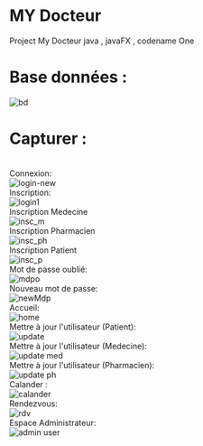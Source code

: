 # MY Docteur
Project My Docteur java , javaFX , codename One
# Base données : 
![bd](https://user-images.githubusercontent.com/106381999/179356588-11d9d55b-0682-4669-ae65-2b9801521b36.JPG)
# Capturer : 
<br>Connexion:<br>
![login-new](https://user-images.githubusercontent.com/106381999/179355068-1f5f835c-57e0-42d2-b911-624a90abf18d.JPG)
<br>Inscription:<br>
![login1](https://user-images.githubusercontent.com/106381999/179354127-a23babc8-82b2-4706-9894-7d4dcb414834.JPG)
<br>Inscription Medecine<br>
![insc_m](https://user-images.githubusercontent.com/106381999/179354120-5613944a-b555-4804-b389-43bb4995b317.JPG)
<br>Inscription Pharmacien<br>
![insc_ph](https://user-images.githubusercontent.com/106381999/179354125-8bb14c95-e0e6-46cb-8fcf-f3eeebb5da94.JPG)
<br>Inscription Patient<br>
![insc_p](https://user-images.githubusercontent.com/106381999/179354122-6a5ddcc4-332a-4e1b-979e-e45a8bde9b2f.JPG)
<br>Mot de passe oublié:<br>
![mdpo](https://user-images.githubusercontent.com/106381999/179355087-d31d8675-b295-4fd4-9b79-0cb0ab05652e.JPG)
<br>Nouveau mot de passe:<br>
![newMdp](https://user-images.githubusercontent.com/106381999/179355088-1a5ef796-370b-45cf-a12e-75350c12157f.JPG)
<br>Accueil:<br>
![home](https://user-images.githubusercontent.com/106381999/179354118-cfed846e-bd14-4575-8ffb-db373dd3e97a.JPG)
<br>Mettre à jour l'utilisateur (Patient):<br>
![update](https://user-images.githubusercontent.com/106381999/179354112-bde6f338-a32e-4317-b329-e52d3dbbf921.JPG)
<br>Mettre à jour l'utilisateur (Medecine):<br>
![update med](https://user-images.githubusercontent.com/106381999/179355089-171f03f1-846a-46d6-9306-243855743a2a.JPG)
<br>Mettre à jour l'utilisateur (Pharmacien):<br>
![update ph](https://user-images.githubusercontent.com/106381999/179355086-8af25fcc-fe21-4cf4-9886-1261240d914c.JPG)
<br>Calander :<br>
![calander](https://user-images.githubusercontent.com/106381999/179355528-57ce10fb-2b53-439a-930a-a89325dd3ca6.JPG)
<br>Rendezvous:<br>
![rdv](https://user-images.githubusercontent.com/106381999/179355527-068f1544-6110-47a0-9ffa-58b799f7f6ac.JPG)
<br>Espace Administrateur:<br>
![admin user](https://user-images.githubusercontent.com/106381999/179355856-14449e19-dd6d-4645-b510-2c648c2bc06c.JPG)
